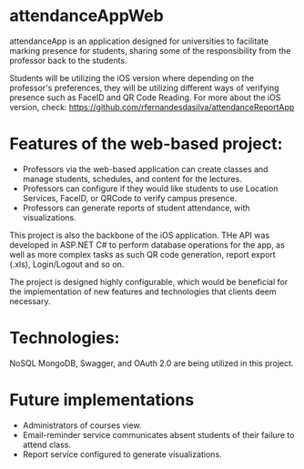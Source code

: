 # attendanceAppWeb

attendanceApp is an application designed for universities to facilitate marking presence for students, sharing some of the responsibility from the professor back to the students. 

Students will be utilizing the iOS version where depending on the professor's preferences, they will be utilizing different ways of verifying presence such as FaceID and QR Code Reading. For more about the iOS version, check: https://github.com/rfernandesdasilva/attendanceReportApp

# Features of the web-based project:
- Professors via the web-based application can create classes and manage students, schedules, and content for the lectures. 
- Professors can configure if they would like students to use Location Services, FaceID, or QRCode to verify campus presence.
- Professors can generate reports of student attendance, with visualizations.

This project is also the backbone of the iOS application. THe API was developed in ASP.NET C# to perform database operations for the app, as well as more complex tasks as such QR code generation, report export (.xls), Login/Logout and so on.

The project is designed highly configurable, which would be beneficial for the implementation of new features and technologies that clients deem necessary.

# Technologies:
NoSQL MongoDB, Swagger, and OAuth 2.0 are being utilized in this project.


# Future implementations

- Administrators of courses view.
- Email-reminder service communicates absent students of their failure to attend class.
- Report service configured to generate visualizations.
